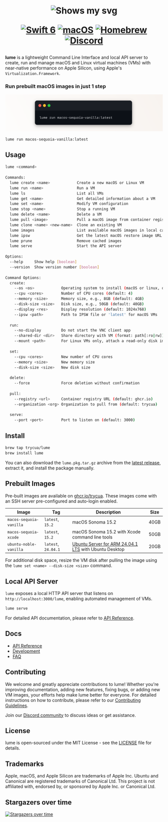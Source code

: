 <div align="center">
<h1>
  <div class="image-wrapper" style="display: inline-block;">
    <picture>
      <source media="(prefers-color-scheme: dark)" alt="logo" height="150" srcset="img/logo_white.png" style="display: block; margin: auto;">
      <source media="(prefers-color-scheme: light)" alt="logo" height="150" srcset="img/logo_black.png" style="display: block; margin: auto;">
      <img alt="Shows my svg">
    </picture>
  </div>

  [![Swift 6](https://img.shields.io/badge/Swift_6-F54A2A?logo=swift&logoColor=white&labelColor=F54A2A)](#)
  [![macOS](https://img.shields.io/badge/macOS-000000?logo=apple&logoColor=F0F0F0)](#)
  [![Homebrew](https://img.shields.io/badge/Homebrew-FBB040?logo=homebrew&logoColor=fff)](#install)
  [![Discord](https://img.shields.io/badge/Discord-%235865F2.svg?&logo=discord&logoColor=white)](https://discord.gg/8p56E2KJ)
</h1>
</div>


**lume** is a lightweight Command Line Interface and local API server to create, run and manage macOS and Linux virtual machines (VMs) with near-native performance on Apple Silicon, using Apple's `Virtualization.Framework`.

### Run prebuilt macOS images in just 1 step

<div align="center">
<img src="img/cli.png" alt="lume cli">
</div>


```bash
lume run macos-sequoia-vanilla:latest
```

## Usage

```bash
lume <command>

Commands:
  lume create <name>            Create a new macOS or Linux VM
  lume run <name>               Run a VM
  lume ls                       List all VMs
  lume get <name>               Get detailed information about a VM
  lume set <name>               Modify VM configuration
  lume stop <name>              Stop a running VM
  lume delete <name>            Delete a VM
  lume pull <image>             Pull a macOS image from container registry
  lume clone <name> <new-name>  Clone an existing VM
  lume images                   List available macOS images in local cache
  lume ipsw                     Get the latest macOS restore image URL
  lume prune                    Remove cached images
  lume serve                    Start the API server

Options:
  --help     Show help [boolean]
  --version  Show version number [boolean]

Command Options:
  create:
    --os <os>            Operating system to install (macOS or linux, default: macOS)
    --cpu <cores>        Number of CPU cores (default: 4)
    --memory <size>      Memory size, e.g., 8GB (default: 4GB)
    --disk-size <size>   Disk size, e.g., 50GB (default: 40GB)
    --display <res>      Display resolution (default: 1024x768)
    --ipsw <path>        Path to IPSW file or 'latest' for macOS VMs

  run:
    --no-display         Do not start the VNC client app
    --shared-dir <dir>   Share directory with VM (format: path[:ro|rw])
    --mount <path>       For Linux VMs only, attach a read-only disk image

  set:
    --cpu <cores>        New number of CPU cores
    --memory <size>      New memory size
    --disk-size <size>   New disk size

  delete:
    --force              Force deletion without confirmation

  pull:
    --registry <url>     Container registry URL (default: ghcr.io)
    --organization <org> Organization to pull from (default: trycua)

  serve:
    --port <port>        Port to listen on (default: 3000)
```

## Install

```bash
brew tap trycua/lume
brew install lume
```

You can also download the `lume.pkg.tar.gz` archive from the [latest release](https://github.com/trycua/lume/releases), extract it, and install the package manually.

## Prebuilt Images

Pre-built images are available on [ghcr.io/trycua](https://github.com/orgs/trycua/packages). 
These images come with an SSH server pre-configured and auto-login enabled.

| Image | Tag | Description | Size |
|-------|------------|-------------|------|
| `macos-sequoia-vanilla` | `latest`, `15.2` | macOS Sonoma 15.2 | 40GB |
| `macos-sequoia-xcode` | `latest`, `15.2` | macOS Sonoma 15.2 with Xcode command line tools | 50GB |
| `ubuntu-noble-vanilla` | `latest`, `24.04.1` | [Ubuntu Server for ARM 24.04.1 LTS](https://ubuntu.com/download/server/arm) with Ubuntu Desktop | 20GB |

For additional disk space, resize the VM disk after pulling the image using the `lume set <name> --disk-size <size>` command.

## Local API Server
  
`lume` exposes a local HTTP API server that listens on `http://localhost:3000/lume`, enabling automated management of VMs.

```bash
lume serve
```

For detailed API documentation, please refer to [API Reference](docs/API-Reference.md).

## Docs

- [API Reference](docs/API-Reference.md)
- [Development](docs/Development.md)
- [FAQ](docs/FAQ.md)

## Contributing

We welcome and greatly appreciate contributions to lume! Whether you're improving documentation, adding new features, fixing bugs, or adding new VM images, your efforts help make lume better for everyone. For detailed instructions on how to contribute, please refer to our [Contributing Guidelines](CONTRIBUTING.md).

Join our [Discord community](https://discord.gg/8p56E2KJ) to discuss ideas or get assistance.

## License

lume is open-sourced under the MIT License - see the [LICENSE](LICENSE) file for details.

## Trademarks

Apple, macOS, and Apple Silicon are trademarks of Apple Inc. Ubuntu and Canonical are registered trademarks of Canonical Ltd. This project is not affiliated with, endorsed by, or sponsored by Apple Inc. or Canonical Ltd.

## Stargazers over time

[![Stargazers over time](https://starchart.cc/trycua/lume.svg?variant=adaptive)](https://starchart.cc/trycua/lume)